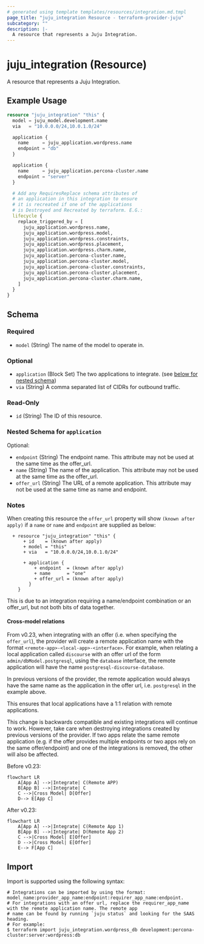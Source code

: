 ```yaml
---
# generated using template templates/resources/integration.md.tmpl
page_title: "juju_integration Resource - terraform-provider-juju"
subcategory: ""
description: |-
  A resource that represents a Juju Integration.
---
```


# juju_integration (Resource)

A resource that represents a Juju Integration.

## Example Usage
```terraform
resource "juju_integration" "this" {
  model = juju_model.development.name
  via   = "10.0.0.0/24,10.0.1.0/24"

  application {
    name     = juju_application.wordpress.name
    endpoint = "db"
  }

  application {
    name     = juju_application.percona-cluster.name
    endpoint = "server"
  }

  # Add any RequiresReplace schema attributes of
  # an application in this integration to ensure
  # it is recreated if one of the applications
  # is Destroyed and Recreated by terraform. E.G.:
  lifecycle {
    replace_triggered_by = [
      juju_application.wordpress.name,
      juju_application.wordpress.model,
      juju_application.wordpress.constraints,
      juju_application.wordpress.placement,
      juju_application.wordpress.charm.name,
      juju_application.percona-cluster.name,
      juju_application.percona-cluster.model,
      juju_application.percona-cluster.constraints,
      juju_application.percona-cluster.placement,
      juju_application.percona-cluster.charm.name,
    ]
  }
}
```

<!-- schema generated by tfplugindocs -->
## Schema

### Required

- `model` (String) The name of the model to operate in.

### Optional

- `application` (Block Set) The two applications to integrate. (see [below for nested schema](#nestedblock--application))
- `via` (String) A comma separated list of CIDRs for outbound traffic.

### Read-Only

- `id` (String) The ID of this resource.

<a id="nestedblock--application"></a>
### Nested Schema for `application`

Optional:

- `endpoint` (String) The endpoint name. This attribute may not be used at the same time as the offer_url.
- `name` (String) The name of the application. This attribute may not be used at the same time as the offer_url.
- `offer_url` (String) The URL of a remote application. This attribute may not be used at the same time as name and endpoint.


### Notes
When creating this resource the `offer_url` property will show `(known after apply)` if a `name` or
 `name` and `endpoint` are supplied as below:
```
  + resource "juju_integration" "this" {
      + id    = (known after apply)
      + model = "this"
      + via   = "10.0.0.0/24,10.0.1.0/24"

      + application {
          + endpoint  = (known after apply)
          + name      = "one"
          + offer_url = (known after apply)
        }
    }
```
This is due to an integration requiring a name/endpoint combination or an offer_url, but not both
bits of data together.

#### Cross-model relations

From v0.23, when integrating with an offer (i.e. when specifying the `offer_url`), the provider will create a remote application name with the format `<remote-app>-<local-app>-<interface>`. For example,
when relating a local application called `discourse` with an offer url of the form `admin/dbModel.postgresql`, using the `database` interface, the remote application will have the name `postgresql-discourse-database`.

In previous versions of the provider, the remote application would always have the same name as the application in the offer url, i.e. `postgresql` in the example above.

This ensures that local applications have a 1:1 relation with remote applications.

This change is backwards compatible and existing integrations will continue to work. However, take care when destroying integrations created by previous versions of the provider. If two apps relate the same remote application (e.g. if the offer provides multiple endpoints or two apps rely on the same offer/endpoint) and one of the integrations is removed, the other will also be affected.

Before v0.23:
```{mermaid}
flowchart LR
    A[App A] -->|Integrate| C(Remote APP)
    B[App B] -->|Integrate| C
    C -->|Cross Model| D[Offer]
    D--> E[App C]
```

After v0.23:
```{mermaid}
flowchart LR
    A[App A] -->|Integrate| C(Remote App 1)
    B[App B] -->|Integrate| D(Remote App 2)
    C -->|Cross Model| E[Offer]
    D -->|Cross Model| E[Offer]
    E--> F[App C]
```

## Import

Import is supported using the following syntax:

```shell
# Integrations can be imported by using the format: model_name:provider_app_name:endpoint:requirer_app_name:endpoint.
# For integrations with an offer url, replace the requirer_app_name with the remote application name. The remote app
# name can be found by running `juju status` and looking for the SAAS heading.
# For example:
$ terraform import juju_integration.wordpress_db development:percona-cluster:server:wordpress:db
```
